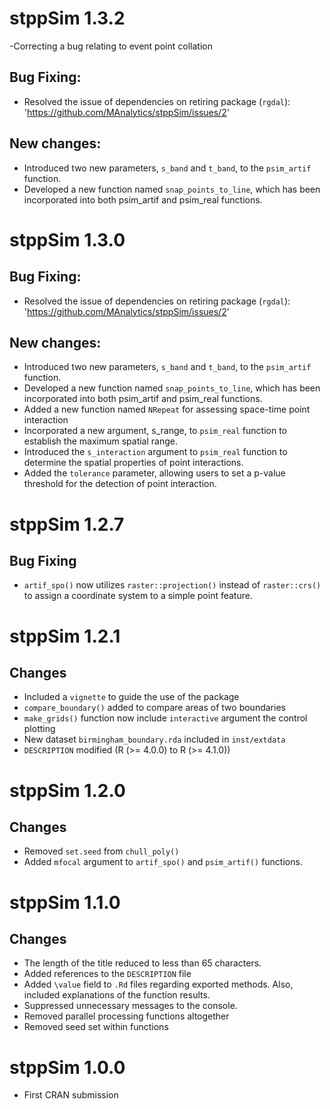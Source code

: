 # stppSim 1.3.2

-Correcting a bug relating to event point collation


## Bug Fixing:

- Resolved the issue of dependencies on retiring package (`rgdal`): 'https://github.com/MAnalytics/stppSim/issues/2'

## New changes:

- Introduced two new parameters, `s_band` and `t_band`, to the `psim_artif` function.
- Developed a new function named `snap_points_to_line`, which has been incorporated into both psim_artif and psim_real functions.


# stppSim 1.3.0

## Bug Fixing:

- Resolved the issue of dependencies on retiring package (`rgdal`): 'https://github.com/MAnalytics/stppSim/issues/2'

## New changes:

- Introduced two new parameters, `s_band` and `t_band`, to the `psim_artif` function.
- Developed a new function named `snap_points_to_line`, which has been incorporated into both psim_artif and psim_real functions.
- Added a new function named `NRepeat` for assessing space-time point interaction
- Incorporated a new argument, s_range, to `psim_real` function to establish the maximum spatial range.
- Introduced the `s_interaction` argument to `psim_real` function to determine the spatial properties of point interactions.
- Added the `tolerance` parameter, allowing users to set a p-value threshold for the detection of point interaction.


# stppSim 1.2.7

## Bug Fixing

- `artif_spo()` now utilizes `raster::projection()` instead of `raster::crs()` to assign a coordinate system to a simple point feature.

# stppSim 1.2.1

## Changes

- Included a `vignette` to guide the use of the package
- `compare_boundary()` added to compare areas of two boundaries
- `make_grids()` function now include `interactive` argument the control plotting  
- New dataset `birmingham_boundary.rda` included in `inst/extdata`
- `DESCRIPTION` modified (R (>= 4.0.0) to R (>= 4.1.0))

# stppSim 1.2.0

## Changes

- Removed `set.seed` from `chull_poly()`
- Added `mfocal` argument to `artif_spo()` and `psim_artif()` functions.

# stppSim 1.1.0

## Changes

- The length of the title reduced to less than 65 characters.
- Added references to the `DESCRIPTION` file
- Added `\value` field to `.Rd` files regarding exported methods. Also, included explanations of the function results.
- Suppressed unnecessary messages to the console.
- Removed parallel processing functions altogether
- Removed seed set within functions

# stppSim 1.0.0

- First CRAN submission
